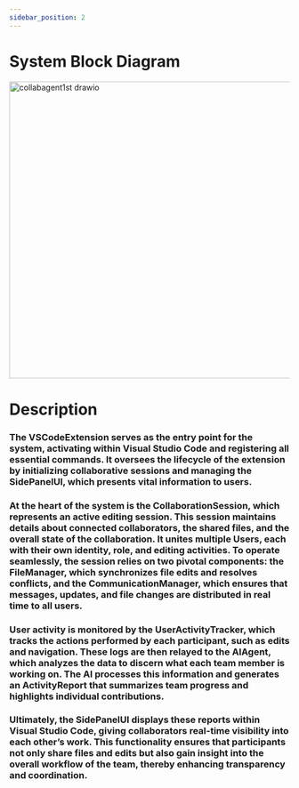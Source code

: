 ```yaml
---
sidebar_position: 2
---
```


# System Block Diagram
<img width="720" height="534" alt="collabagent1st drawio" src="https://github.com/user-attachments/assets/47ea572f-04b1-46dd-ae2f-15356ee4e7e3" />

# Description

### The VSCodeExtension serves as the entry point for the system, activating within Visual Studio Code and registering all essential commands. It oversees the lifecycle of the extension by initializing collaborative sessions and managing the SidePanelUI, which presents vital information to users.
### At the heart of the system is the CollaborationSession, which represents an active editing session. This session maintains details about connected collaborators, the shared files, and the overall state of the collaboration. It unites multiple Users, each with their own identity, role, and editing activities. To operate seamlessly, the session relies on two pivotal components: the FileManager, which synchronizes file edits and resolves conflicts, and the CommunicationManager, which ensures that messages, updates, and file changes are distributed in real time to all users.
### User activity is monitored by the UserActivityTracker, which tracks the actions performed by each participant, such as edits and navigation. These logs are then relayed to the AIAgent, which analyzes the data to discern what each team member is working on. The AI processes this information and generates an ActivityReport that summarizes team progress and highlights individual contributions.
### Ultimately, the SidePanelUI displays these reports within Visual Studio Code, giving collaborators real-time visibility into each other’s work. This functionality ensures that participants not only share files and edits but also gain insight into the overall workflow of the team, thereby enhancing transparency and coordination.
